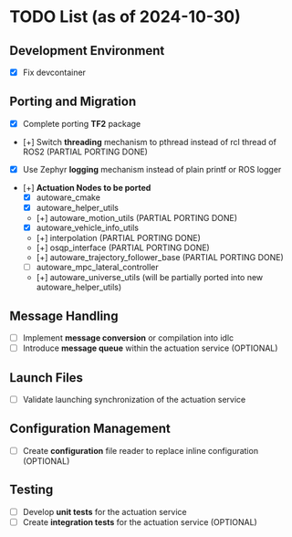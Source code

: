 # TODO List (as of 2024-10-30)

## Development Environment

- [X] Fix devcontainer

## Porting and Migration

- [X] Complete porting **TF2** package
- [+] Switch **threading** mechanism to pthread instead of rcl thread of ROS2 (PARTIAL PORTING DONE)
- [X] Use Zephyr **logging** mechanism instead of plain printf or ROS logger
- [+] **Actuation Nodes to be ported**
  - [X] autoware_cmake
  - [X] autoware_helper_utils
  - [+] autoware_motion_utils (PARTIAL PORTING DONE)
  - [X] autoware_vehicle_info_utils
  - [+] interpolation (PARTIAL PORTING DONE)
  - [+] osqp_interface (PARTIAL PORTING DONE)
  - [+] autoware_trajectory_follower_base (PARTIAL PORTING DONE)
  - [ ] autoware_mpc_lateral_controller
  - [+] autoware_universe_utils (will be partially ported into new autoware_helper_utils)

## Message Handling

- [ ] Implement **message conversion** or compilation into idlc
- [ ] Introduce **message queue** within the actuation service (OPTIONAL)

## Launch Files

- [ ] Validate launching synchronization of the actuation service

## Configuration Management

- [ ] Create **configuration** file reader to replace inline configuration (OPTIONAL)

## Testing

- [ ] Develop **unit tests** for the actuation service
- [ ] Create **integration tests** for the actuation service (OPTIONAL)
